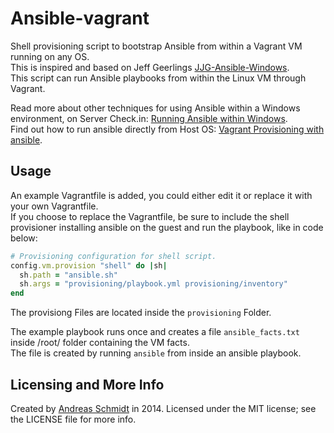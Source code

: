 # Ansible-vagrant

Shell provisioning script to bootstrap Ansible from within a Vagrant VM running on any OS.  
This is inspired and based on Jeff Geerlings [JJG-Ansible-Windows](https://github.com/geerlingguy/JJG-Ansible-Windows).  
This script can run Ansible playbooks from within the Linux VM through Vagrant.

Read more about other techniques for using Ansible within a Windows environment, on Server Check.in: [Running Ansible within Windows](https://servercheck.in/blog/running-ansible-within-windows).  
Find out how to run ansible directly from Host OS: [Vagrant Provisioning with ansible](https://docs.vagrantup.com/v2/provisioning/ansible.html).  
## Usage

An example Vagrantfile is added, you could either edit it or replace it with your own Vagrantfile.  
If you choose to replace the Vagrantfile, be sure to include the shell provisioner installing ansible on the guest and run the playbook, like in code below:

```ruby  
# Provisioning configuration for shell script.  
config.vm.provision "shell" do |sh|  
  sh.path = "ansible.sh"  
  sh.args = "provisioning/playbook.yml provisioning/inventory"  
end  
```  

The provisiong Files are located inside the `provisioning` Folder.

The example playbook runs once and creates a file `ansible_facts.txt` inside /root/ folder containing the VM facts.  
The file is created by running `ansible` from inside an ansible playbook.


## Licensing and More Info

Created by [Andreas Schmidt](http://www.andywhv.de/) in 2014. Licensed under the MIT license; see the LICENSE file for more info.

